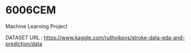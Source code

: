 # 6006CEM
Machine Learning Project

DATASET URL : https://www.kaggle.com/ruthvikpvs/stroke-data-eda-and-prediction/data
